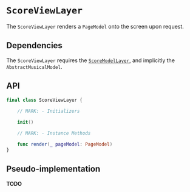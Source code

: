 # `ScoreViewLayer`

The `ScoreViewLayer` renders a `PageModel` onto the screen upon request.

## Dependencies

The `ScoreViewLayer` requires the [`ScoreModelLayer`](ScoreModelLayer.md), and implicitly the `AbstractMusicalModel`.

## API

```Swift
final class ScoreViewLayer {
	
	// MARK: - Initializers

	init()

	// MARK: - Instance Methods

	func render(_ pageModel: PageModel)
}
```

## Pseudo-implementation

**TODO**